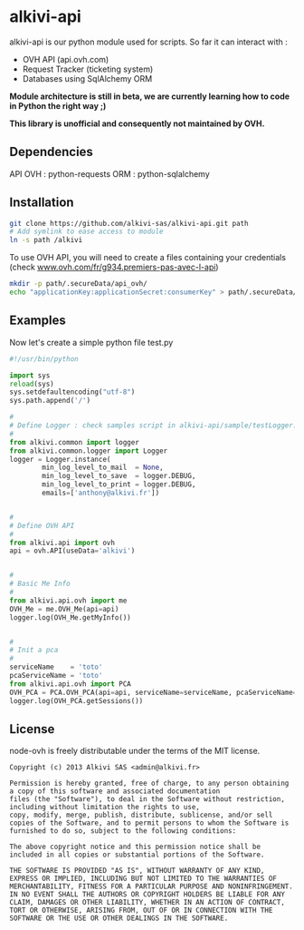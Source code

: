 alkivi-api
========

alkivi-api is our python module used for scripts.
So far it can interact with :
- OVH API (api.ovh.com)
- Request Tracker (ticketing system)
- Databases using SqlAlchemy ORM

**Module architecture is still in beta, we are currently learning how to code in Python the right way ;)**

**This library is unofficial and consequently not maintained by OVH.**

Dependencies
-------
API OVH : python-requests
ORM     : python-sqlalchemy


Installation
-------

```bash
git clone https://github.com/alkivi-sas/alkivi-api.git path
# Add symlink to ease access to module
ln -s path /alkivi
```

To use OVH API, you will need to create a files containing your credentials (check www.ovh.com/fr/g934.premiers-pas-avec-l-api)
```bash
mkdir -p path/.secureData/api_ovh/
echo "applicationKey:applicationSecret:consumerKey" > path/.secureData/api_ovh/profileName
```

Examples
-------

Now let's create a simple python file test.py
```python
#!/usr/bin/python

import sys
reload(sys)
sys.setdefaultencoding("utf-8")
sys.path.append('/')

#
# Define Logger : check samples script in alkivi-api/sample/testLogger.py
#
from alkivi.common import logger
from alkivi.common.logger import Logger
logger = Logger.instance(
        min_log_level_to_mail  = None,
        min_log_level_to_save  = logger.DEBUG,
        min_log_level_to_print = logger.DEBUG,
        emails=['anthony@alkivi.fr'])


#
# Define OVH API
#
from alkivi.api import ovh
api = ovh.API(useData='alkivi')


#
# Basic Me Info
#
from alkivi.api.ovh import me
OVH_Me = me.OVH_Me(api=api)
logger.log(OVH_Me.getMyInfo())


#
# Init a pca
#
serviceName    = 'toto'
pcaServiceName = 'toto'
from alkivi.api.ovh import PCA
OVH_PCA = PCA.OVH_PCA(api=api, serviceName=serviceName, pcaServiceName=pcaServiceName)
logger.log(OVH_PCA.getSessions())
```




License
-------

node-ovh is freely distributable under the terms of the MIT license.

```
Copyright (c) 2013 Alkivi SAS <admin@alkivi.fr>

Permission is hereby granted, free of charge, to any person obtaining a copy of this software and associated documentation
files (the "Software"), to deal in the Software without restriction, including without limitation the rights to use,
copy, modify, merge, publish, distribute, sublicense, and/or sell copies of the Software, and to permit persons to whom the Software is furnished to do so, subject to the following conditions:

The above copyright notice and this permission notice shall be included in all copies or substantial portions of the Software.

THE SOFTWARE IS PROVIDED "AS IS", WITHOUT WARRANTY OF ANY KIND, EXPRESS OR IMPLIED, INCLUDING BUT NOT LIMITED TO THE WARRANTIES OF MERCHANTABILITY, FITNESS FOR A PARTICULAR PURPOSE AND NONINFRINGEMENT. IN NO EVENT SHALL THE AUTHORS OR COPYRIGHT HOLDERS BE LIABLE FOR ANY CLAIM, DAMAGES OR OTHER LIABILITY, WHETHER IN AN ACTION OF CONTRACT, TORT OR OTHERWISE, ARISING FROM, OUT OF OR IN CONNECTION WITH THE SOFTWARE OR THE USE OR OTHER DEALINGS IN THE SOFTWARE.
